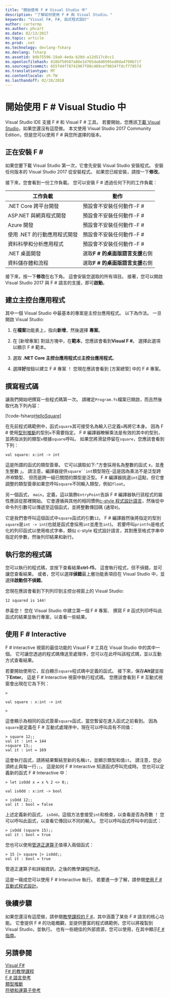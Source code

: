 ```yaml
---
title: "開始使用 F # Visual Studio 中"
description: "了解如何使用 F # 與 Visual Studio。"
keywords: "Visual F#, F#, 函式程式設計"
author: cartermp
ms.author: phcart
ms.date: 02/13/2017
ms.topic: article
ms.prod: .net
ms.technology: devlang-fsharp
ms.devlang: fsharp
ms.assetid: 8db75596-19a9-4eda-b20d-a12d517c8cc1
ms.openlocfilehash: 818bf50507a88e1d765da8d0505ed8da4790b71f
ms.sourcegitcommit: 655fd4f78741967f80c409cef98347fdcf77857d
ms.translationtype: MT
ms.contentlocale: zh-TW
ms.lasthandoff: 02/28/2018
---
```

# <a name="get-started-with-f-in-visual-studio"></a>開始使用 F # Visual Studio 中

Visual Studio IDE 支援 F # 和 Visual F # 工具。  若要開始，您應該[下載 Visual Studio](https://aka.ms/vsdownload?utm_source=mscom&utm_campaign=msdocs)，如果您還沒有這麼做。  本文使用 Visual Studio 2017 Community Edition，但是您可以使用 F # 與您所選擇的版本。

## <a name="installing-f"></a>正在安裝 F # #

如果您要下載 Visual Studio 第一次，它會先安裝 Visual Studio 安裝程式。  安裝任何版本的 Visual Studio 2017 從安裝程式。 如果您已經安裝，請按一下**修改**。

接下來，您會看到一份工作負載。 您可以安裝 F # 透過任何下列的工作負載：

|工作負載|動作|
|--------|------|
| .NET Core 跨平台開發 | 預設會不安裝任何動作-F # |
| ASP.NET 與網頁程式開發 | 預設會不安裝任何動作-F # |
| Azure 開發 | 預設會不安裝任何動作-F # |
| 使用 .NET 的行動應用程式開發 | 預設會不安裝任何動作-F # |
| 資料科學和分析應用程式 | 預設會不安裝任何動作-F # |
| .NET 桌面開發 | 選取**F # 的桌面版語言支援**右側 |
| 資料儲存體和流程 | 選取**F # 的桌面版語言支援**右側 |

接下來，按一下**修改**在右下角。  這會安裝您選取的所有項目。  接著，您可以開啟 Visual Studio 2017 與 F # 語言的支援，即可**啟動**。

## <a name="creating-a-console-application"></a>建立主控台應用程式

其中一個 Visual Studio 中最基本的專案是主控台應用程式。  以下為作法。  一旦開啟 Visual Studio:

1. 在**檔案**功能表上，指向**新增**，然後選擇 **專案**。

2.  在 [新增專案] 對話方塊中，在**範本**，您應該會看到**Visual F #**。  選擇此選項以顯示 F # 範本。

3. 選取  **.NET Core 主控台應用程式**或**主控台應用程式**。

3. 選擇**好**按鈕以建立 F # 專案 ！  您現在應該會看到 [方案總管] 中的 F # 專案。

## <a name="writing-your-code"></a>撰寫程式碼

讓我們開始吧撰寫一些程式碼第一次。  請確定`Program.fs`檔案已開啟，而且然後取代為下列內容：

[!code-fsharp[HelloSquare](../../../samples/snippets/fsharp/getting-started/hello-square.fs)]

在先前程式碼範例中，函式`square`其可接受名為輸入已定義`x`再將它本身。  因為 F # 使用[型別推斷](../language-reference/type-inference.md)的型別`x`不需要指定。  F # 編譯器瞭解乘法是有效的其中的型別，並將指派到的類型`x`根據`square`呼叫。  如果您將滑鼠停留在`square`，您應該會看到下列：

```
val square: x:int -> int
```

這是所謂的函式的類型簽章。  它可以讀取如下:"方會採用名為整數的函式 x，並產生整數 」。  請注意，編譯器提供`square``int`類型現在-這是因為乘法不是泛型跨*所有*類型、 但而是跨一組已關閉的類型是泛型。  F # 編譯器挑選`int`這點，但它會調整的類型簽章如果您呼叫`square`不同輸入類型，例如`float`。

另一個函式， `main`，定義，這以裝飾`EntryPoint`告訴 F # 編譯器執行該程式的屬性應該從那裡開始。  它會遵循與其他的相同慣例[c-style 程式設計語言](https://en.wikipedia.org/wiki/Entry_point#C_and_C.2B.2B)，然後從中命令列引數可以傳遞至這個函式，並將整數傳回碼 (通常`0`)。

它是我們會呼叫這個函式中`square`函式的引數`12`。  F # 編譯器然後將指定的型別`square`是`int -> int`(也就是函式會採用`int`並產生`int`)。  若要呼叫`printfn`是格式化的列印函式以使用格式字串，類似 c-style 程式設計語言，其對應至格式字串中指定的參數，然後列印結果和新行。

## <a name="running-your-code"></a>執行您的程式碼

您可以執行的程式碼，並按下查看結果**ctrl-f5**。  這會執行程式，但不偵錯，並可讓您查看結果。  或者，您可以選擇**偵錯**最上層功能表項目在 Visual Studio 中，並選擇**啟動但不偵錯**。

您現在應該會看到下列列印到主控台視窗上的 Visual Studio:

```
12 squared is 144!
```

恭喜您！  您在 Visual Studio 中建立第一個 F # 專案、 撰寫 F # 函式列印呼叫此函式的結果並執行專案，以查看一些結果。

## <a name="using-f-interactive"></a>使用 F # Interactive

F # Interactive 視窗的最佳功能的 Visual F # 工具在 Visual Studio 中的其中一個。  它可讓您透過的程式碼傳送至處理序，您可以在此呼叫該程式碼，並以互動方式查看結果。

若要開始使用它，反白顯示`square`程式碼中定義的函式。  接下來，保存**Alt**鍵並按下**Enter**。  這是 F # Interactive 視窗中執行程式碼。  您應該會看到 F # 互動式視窗會出現在它為下列：

```
>

val square : x:int -> int

>
```

這會顯示為相同的函式簽章`square`函式，當您暫留在進入函式之前看到。  因為`square`是定義在 F # 互動式處理序中，現在可以呼叫具有不同值：

```
> square 12;;
val it : int = 144
>square 13;;
val it : int = 169
```

這會執行函式，請將結果繫結至新的名稱`it`，並顯示類型和值`it`。  請注意，您必須終止與每一行`;;`。  這是如何 F # Interactive 知道函式呼叫完成時。  您也可以定義新的函式 F # Interactive 中：

```
> let isOdd x = x % 2 <> 0;;

val isOdd : x:int -> bool

> isOdd 12;;
val it : bool = false
```

上述定義新的函式， `isOdd`，這個方法會接受`int`和檢查，以查看是否為奇數 ！ 您可以呼叫此函式，以查看它傳回以不同的輸入。  您可以呼叫函式呼叫中的函式：

```
> isOdd (square 15);;
val it : bool = true
```

您也可以使用[管道正運算子](../language-reference/symbol-and-operator-reference/index.md)值導入兩個函式：

```
> 15 |> square |> isOdd;;
val it : bool = true
```

管道正運算子和詳細資訊，之後的教學課程所述。

這是一窺成您可以使用 F # Interactive 執行。 若要進一步了解，請參閱[使用 F # 互動式程式設計](../tutorials/fsharp-interactive/index.md)。

## <a name="next-steps"></a>後續步驟

如果您還沒有這麼做，請參閱[教學課程的 F #](../tour.md)，其中涵蓋了某些 F # 語言的核心功能。  它會提供 F # 的功能概觀，並提供豐富的程式碼範例，您可以將複製到 Visual Studio，並執行。  也有一些絕佳的外部資源，您可以使用，在其中顯示[F # 指南](../index.md)。

## <a name="see-also"></a>另請參閱
 [Visual F#](index.md)  
 [F# 的教學課程](../tour.md)  
 [F # 語言參考](../language-reference/index.md)  
 [類型推斷](../language-reference/type-inference.md)  
 [符號和運算子參考](../language-reference/symbol-and-operator-reference/index.md)  
